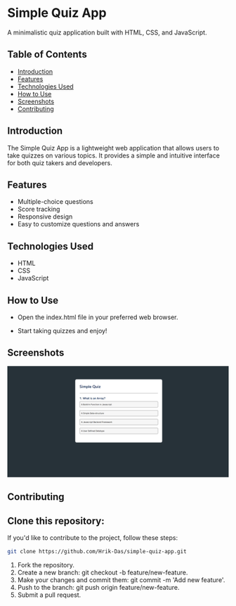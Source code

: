# Simple Quiz App
A minimalistic quiz application built with HTML, CSS, and JavaScript.

## Table of Contents
- [Introduction](#introduction)
- [Features](#features)
- [Technologies Used](#technologies-used)
- [How to Use](#how-to-use)
- [Screenshots](#screenshots)
- [Contributing](#contributing)

## Introduction
The Simple Quiz App is a lightweight web application that allows users to take quizzes on various topics. It provides a simple and intuitive interface for both quiz takers and developers.

## Features
- Multiple-choice questions
- Score tracking
- Responsive design
- Easy to customize questions and answers

## Technologies Used
- HTML
- CSS
- JavaScript

## How to Use
- Open the index.html file in your preferred web browser.

- Start taking quizzes and enjoy!

## Screenshots
<img src="https://github.com/Hrik-Das/quiz-app/blob/main/image.png?plain=1" alt="quiz"/>

## Contributing

## Clone this repository:
If you'd like to contribute to the project, follow these steps:
```bash
git clone https://github.com/Hrik-Das/simple-quiz-app.git
```
1. Fork the repository.
2. Create a new branch: git checkout -b feature/new-feature.
3. Make your changes and commit them: git commit -m 'Add new feature'.
4. Push to the branch: git push origin feature/new-feature.
5. Submit a pull request.
